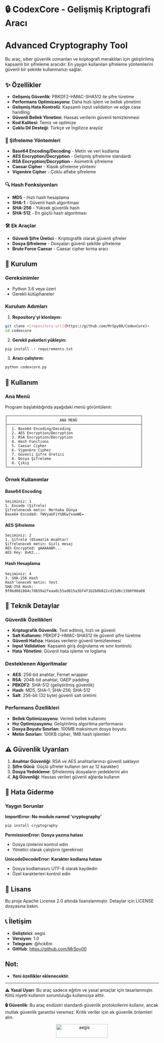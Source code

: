 # 🔒 CodexCore - Gelişmiş Kriptografi Aracı
# Advanced Cryptography Tool

Bu araç, siber güvenlik uzmanları ve kriptografi meraklıları için geliştirilmiş kapsamlı bir şifreleme aracıdır. En yaygın kullanılan şifreleme yöntemlerini güvenli bir şekilde kullanmanızı sağlar.

## ✨ Özellikler

- **Gelişmiş Güvenlik**: PBKDF2-HMAC-SHA512 ile şifre türetme
- **Performans Optimizasyonu**: Daha hızlı işlem ve bellek yönetimi
- **Gelişmiş Hata Kontrolü**: Kapsamlı input validation ve edge case handling
- **Güvenli Bellek Yönetimi**: Hassas verilerin güvenli temizlenmesi
- **Kod Kalitesi**: Temiz ve optimize
- **Çoklu Dil Desteği**: Türkçe ve İngilizce arayüz


### 🔐 Şifreleme Yöntemleri
- **Base64 Encoding/Decoding** - Metin ve veri kodlama
- **AES Encryption/Decryption** - Gelişmiş şifreleme standardı
- **RSA Encryption/Decryption** - Asimetrik şifreleme
- **Caesar Cipher** - Klasik şifreleme yöntemi
- **Vigenère Cipher** - Çoklu alfabe şifreleme

### 🔍 Hash Fonksiyonları
- **MD5** - Hızlı hash hesaplama
- **SHA-1** - Güvenli hash algoritması
- **SHA-256** - Yüksek güvenlik hash
- **SHA-512** - En güçlü hash algoritması

### 🛠️ Ek Araçlar
- **Güvenli Şifre Üretici** - Kriptografik olarak güvenli şifreler
- **Dosya Şifreleme** - Dosyaları güvenli şekilde şifreleme
- **Brute Force Caesar** - Caesar cipher kırma aracı

## 🚀 Kurulum

### Gereksinimler
- Python 3.6 veya üzeri
- Gerekli kütüphaneler

### Kurulum Adımları

1. **Repository'yi klonlayın:**
```bash
git clone <[repository-url](https://github.com/MrSpy00/CodexCore)>
cd codexcore
```

2. **Gerekli paketleri yükleyin:**
```bash
pip install -r requirements.txt
```

3. **Aracı çalıştırın:**
```bash
python codexcore.py
```

## 📖 Kullanım

### Ana Menü
Program başlatıldığında aşağıdaki menü görüntülenir:

```
┌─────────────────────────────────────────────────────────────┐
│                        ANA MENÜ                             │
├─────────────────────────────────────────────────────────────┤
│  1. Base64 Encoding/Decoding                                │
│  2. AES Encryption/Decryption                               │
│  3. RSA Encryption/Decryption                               │
│  4. Hash Functions                                          │
│  5. Caesar Cipher                                           │
│  6. Vigenère Cipher                                         │
│  7. Güvenli Şifre Üretici                                   │
│  8. Dosya Şifreleme                                         │
│  0. Çıkış                                                   │
└─────────────────────────────────────────────────────────────┘
```

### Örnek Kullanımlar

#### Base64 Encoding
```
Seçiminiz: 1
1. Encode (Şifrele)
Şifrelenecek metin: Merhaba Dünya
Base64 Encoded: TWVyaGFiYSBEw7xueWE=
```

#### AES Şifreleme
```
Seçiminiz: 2
1. Şifrele (Otomatik Anahtar)
Şifrelenecek metin: Gizli mesaj
AES Encrypted: gAAAAABh...
AES Key: 8vK2...
```

#### Hash Hesaplama
```
Seçiminiz: 4
3. SHA-256 Hash
Hash'lenecek metin: test
SHA-256 Hash: 9f86d081884c7d659a2feaa0c55ad015a3bf4f1b2b0b822cd15d6c15b0f00a08
```

## 🔧 Teknik Detaylar

### Güvenlik Özellikleri
- **Kriptografik Güvenlik**: Test edilmiş, hızlı ve güvenli
- **Salt Kullanımı**: PBKDF2-HMAC-SHA512 ile güvenli şifre türetme
- **Güvenli Hafıza**: Hassas verilerin güvenli temizlenmesi
- **Input Validation**: Kapsamlı giriş doğrulama ve sınır kontrolü
- **Hata Yönetimi**: Güvenli hata işleme ve loglama

### Desteklenen Algoritmalar
- **AES**: 256-bit anahtar, Fernet wrapper
- **RSA**: 2048-bit anahtar, OAEP padding
- **PBKDF2**: SHA-512 (geliştirilmiş güvenlik)
- **Hash**: MD5, SHA-1, SHA-256, SHA-512
- **Salt**: 256-bit (32 byte) güvenli salt üretimi

### Performans Özellikleri
- **Bellek Optimizasyonu**: Verimli bellek kullanımı
- **Hız Optimizasyonu**: Geliştirilmiş algoritma performansı
- **Dosya Boyutu Sınırları**: 100MB maksimum dosya boyutu
- **Metin Sınırları**: 100KB cipher, 1MB hash işlemleri

## ⚠️ Güvenlik Uyarıları

1. **Anahtar Güvenliği**: RSA ve AES anahtarlarınızı güvenli saklayın
2. **Şifre Gücü**: Güçlü şifreler kullanın (en az 12 karakter)
3. **Dosya Yedekleme**: Şifrelenmiş dosyaların yedeklerini alın
4. **Ağ Güvenliği**: Hassas verileri güvenli ağlarda kullanın

## 🐛 Hata Giderme

### Yaygın Sorunlar

**ImportError: No module named 'cryptography'**
```bash
pip install cryptography
```

**PermissionError: Dosya yazma hatası**
- Dosya izinlerini kontrol edin
- Yönetici olarak çalıştırın (gerekirse)

**UnicodeDecodeError: Karakter kodlama hatası**
- Dosya kodlamasını UTF-8 olarak kaydedin
- Özel karakterleri kontrol edin

## 📝 Lisans

Bu proje Apache License 2.0 altında lisanslanmıştır. Detaylar için LICENSE dosyasına bakın.



## 📞 İletişim

- **Geliştirici**: aegis
- **Versiyon**: 1.0
- **Telegram**: @hck6m
- **GitHub**: https://github.com/MrSpy00

## Not:

- **Yeni özellikler eklenecektir.**


---

**⚠️ Yasal Uyarı**: Bu araç sadece eğitim ve yasal amaçlar için tasarlanmıştır. Kötü niyetli kullanım sorumluluğu kullanıcıya aittir.

**🔒 Güvenlik**: Bu araç endüstri standardı güvenlik protokollerini kullanır, ancak mutlak güvenlik garantisi veremez. Kritik veriler için ek güvenlik önlemleri alın.



<div align="center">
<a href="https://buymeacoffee.com/aegissoft" target="_blank"><img src="https://cdn.buymeacoffee.com/buttons/v2/default-yellow.png" height="45" width="170" alt="aegis" /></a></div>
